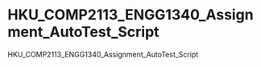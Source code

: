 # HKU_COMP2113_ENGG1340_Assignment_AutoTest_Script
HKU_COMP2113_ENGG1340_Assignment_AutoTest_Script
